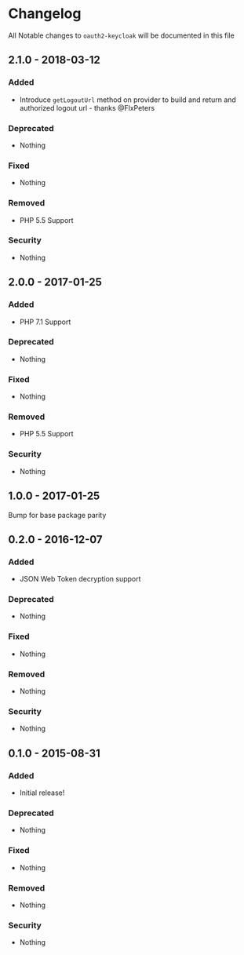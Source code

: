 # Changelog
All Notable changes to `oauth2-keycloak` will be documented in this file

## 2.1.0 - 2018-03-12

### Added
- Introduce `getLogoutUrl` method on provider to build and return and authorized logout url - thanks @FlxPeters

### Deprecated
- Nothing

### Fixed
- Nothing

### Removed
- PHP 5.5 Support

### Security
- Nothing

## 2.0.0 - 2017-01-25

### Added
- PHP 7.1 Support

### Deprecated
- Nothing

### Fixed
- Nothing

### Removed
- PHP 5.5 Support

### Security
- Nothing

## 1.0.0 - 2017-01-25

Bump for base package parity

## 0.2.0 - 2016-12-07

### Added
- JSON Web Token decryption support

### Deprecated
- Nothing

### Fixed
- Nothing

### Removed
- Nothing

### Security
- Nothing

## 0.1.0 - 2015-08-31

### Added
- Initial release!

### Deprecated
- Nothing

### Fixed
- Nothing

### Removed
- Nothing

### Security
- Nothing
